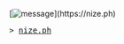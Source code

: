 <!-- https://readme-typing-svg.demolab.com/demo/?size=18&duration=4000&vCenter=true&color=689D6A&height=38&lines=helloooo;what%27s+uuuuup;hope+ur+havin+a+great+day!! -->
[![message](https://readme-typing-svg.demolab.com?font=Fira+Code&size=18&duration=4000&vCenter=true&pause=1000&color=689D6A&width=435&height=38&lines=helloooo;what's+uuuuup;hope+ur+havin+a+great+day!!)](https://nize.ph)

<samp>
  > <a href="https://nize.ph">nize.ph</a>
</samp>
